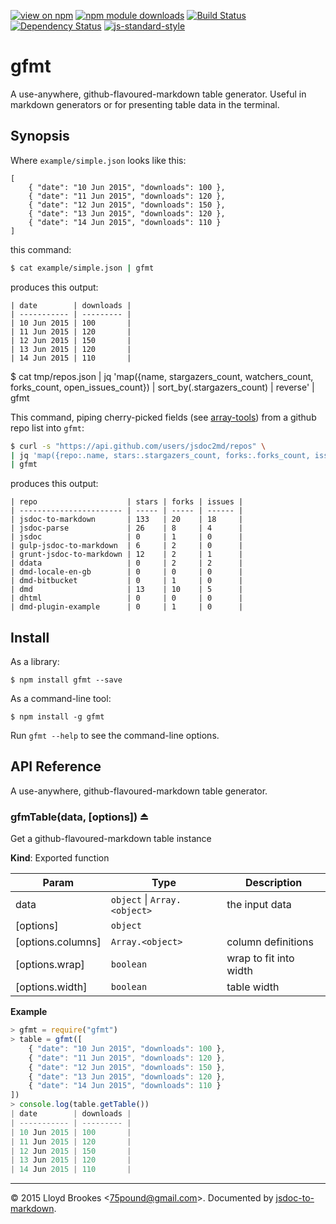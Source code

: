 [![view on npm](http://img.shields.io/npm/v/gfmt.svg)](https://www.npmjs.org/package/gfmt)
[![npm module downloads](http://img.shields.io/npm/dt/gfmt.svg)](https://www.npmjs.org/package/gfmt)
[![Build Status](https://travis-ci.org/75lb/gfmt.svg?branch=master)](https://travis-ci.org/75lb/gfmt)
[![Dependency Status](https://david-dm.org/75lb/gfmt.svg)](https://david-dm.org/75lb/gfmt)
[![js-standard-style](https://img.shields.io/badge/code%20style-standard-brightgreen.svg)](https://github.com/feross/standard)

# gfmt
A use-anywhere, github-flavoured-markdown table generator. Useful in markdown generators or for presenting table data in the terminal.

## Synopsis
Where `example/simple.json` looks like this:
```
[
    { "date": "10 Jun 2015", "downloads": 100 },
    { "date": "11 Jun 2015", "downloads": 120 },
    { "date": "12 Jun 2015", "downloads": 150 },
    { "date": "13 Jun 2015", "downloads": 120 },
    { "date": "14 Jun 2015", "downloads": 110 }
]
```

this command:
```sh
$ cat example/simple.json | gfmt
```

produces this output:
```
| date        | downloads |
| ----------- | --------- |
| 10 Jun 2015 | 100       |
| 11 Jun 2015 | 120       |
| 12 Jun 2015 | 150       |
| 13 Jun 2015 | 120       |
| 14 Jun 2015 | 110       |
```

$ cat tmp/repos.json | jq 'map({name, stargazers_count, watchers_count, forks_count, open_issues_count}) | sort_by(.stargazers_count) | reverse' | gfmt

This command, piping cherry-picked fields (see [array-tools](https://github.com/75lb/array-tools)) from a github repo list into `gfmt`:
```sh
$ curl -s "https://api.github.com/users/jsdoc2md/repos" \
| jq 'map({repo:.name, stars:.stargazers_count, forks:.forks_count, issues:.open_issues_count}) | sort_by(.stargazers_count) | reverse' \
| gfmt
```

produces this output:
```
| repo                    | stars | forks | issues |
| ----------------------- | ----- | ----- | ------ |
| jsdoc-to-markdown       | 133   | 20    | 18     |
| jsdoc-parse             | 26    | 8     | 4      |
| jsdoc                   | 0     | 1     | 0      |
| gulp-jsdoc-to-markdown  | 6     | 2     | 0      |
| grunt-jsdoc-to-markdown | 12    | 2     | 1      |
| ddata                   | 0     | 2     | 2      |
| dmd-locale-en-gb        | 0     | 0     | 0      |
| dmd-bitbucket           | 0     | 1     | 0      |
| dmd                     | 13    | 10    | 5      |
| dhtml                   | 0     | 0     | 0      |
| dmd-plugin-example      | 0     | 1     | 0      |
```

## Install
As a library:

```
$ npm install gfmt --save
```

As a command-line tool:
```
$ npm install -g gfmt
```

Run `gfmt --help` to see the command-line options.

## API Reference
A use-anywhere, github-flavoured-markdown table generator.

<a name="exp_module_gfmt--gfmTable"></a>
### gfmTable(data, [options]) ⏏
Get a github-flavoured-markdown table instance

**Kind**: Exported function  

| Param | Type | Description |
| --- | --- | --- |
| data | <code>object</code> &#124; <code>Array.&lt;object&gt;</code> | the input data |
| [options] | <code>object</code> |  |
| [options.columns] | <code>Array.&lt;object&gt;</code> | column definitions |
| [options.wrap] | <code>boolean</code> | wrap to fit into width |
| [options.width] | <code>boolean</code> | table width |

**Example**  
```js
> gfmt = require("gfmt")
> table = gfmt([
    { "date": "10 Jun 2015", "downloads": 100 },
    { "date": "11 Jun 2015", "downloads": 120 },
    { "date": "12 Jun 2015", "downloads": 150 },
    { "date": "13 Jun 2015", "downloads": 120 },
    { "date": "14 Jun 2015", "downloads": 110 }
])
> console.log(table.getTable())
| date        | downloads |
| ----------- | --------- |
| 10 Jun 2015 | 100       |
| 11 Jun 2015 | 120       |
| 12 Jun 2015 | 150       |
| 13 Jun 2015 | 120       |
| 14 Jun 2015 | 110       |
```
* * *

&copy; 2015 Lloyd Brookes \<75pound@gmail.com\>. Documented by [jsdoc-to-markdown](https://github.com/jsdoc2md/jsdoc-to-markdown).
